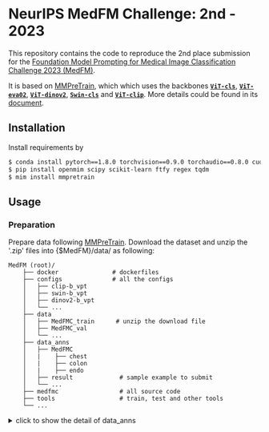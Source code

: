 # NeurIPS MedFM Challenge: 2nd - 2023

This repository contains the code to reproduce the 2nd place submission for the [Foundation Model Prompting for Medical Image Classification Challenge 2023 (MedFM)](https://medfm2023.grand-challenge.org/medfm2023/).

It is based on [MMPreTrain](https://github.com/open-mmlab/mmpretrain), which which uses the backbones [**`ViT-cls`**](./configs/vit-b_vpt/), [**`ViT-eva02`**](./configs/eva-b_vpt/), [**`ViT-dinov2`**](./configs/dinov2-b_vpt/), [**`Swin-cls`**](./configs/swin-b_vpt/) and [**`ViT-clip`**](./configs/clip-b_vpt/). More details could be found in its [document](https://mmpretrain.readthedocs.io/en/latest/index.html).

## Installation

Install requirements by

```bash
$ conda install pytorch==1.8.0 torchvision==0.9.0 torchaudio==0.8.0 cudatoolkit=10.1 -c pytorch
$ pip install openmim scipy scikit-learn ftfy regex tqdm
$ mim install mmpretrain
```

## Usage

### Preparation

Prepare data following [MMPreTrain](https://github.com/open-mmlab/mmpretrain). Download the dataset and unzip the '.zip' files into {$MedFM}/data/ as following: 

```text
MedFM (root)/
    ├── docker               # dockerfiles
    ├── configs              # all the configs
    │   ├── clip-b_vpt
    │   ├── swin-b_vpt
    │   ├── dinov2-b_vpt
    │   └── ...
    ├── data               
    │   ├── MedFMC_train      # unzip the download file
    │   ├── MedFMC_val
    │   └── ...
    ├── data_anns
    │   ├── MedFMC
    │   |    ├── chest
    │   |    ├── colon
    │   |    ├── endo
    │   ├── result             # sample example to submit 
    │   └── ...
    ├── medfmc                 # all source code
    ├── tools                  # train, test and other tools
    └── ...
```

<details><summary>click to show the detail of data_anns</summary>
Note that the `.txt` files includes data split information for fully supervised learning and few-shot learning tasks.
The public dataset is split into `trainval.txt` and `test_WithLabel.txt`, and `trainval.txt` is also split into `train_20.txt` and `val_20.txt` where `20` means the training data makes up 20% of `trainval.txt`.
`test_WithoutLabel.txt` of each dataset represents the validation set.

Corresponding `.txt` files are stored at `./data_anns/` folder, the few-shot learning data split files `{dataset}_{N_shot}-shot_train/val_exp{N_exp}.txt` could also be generated as below:

```shell
python tools/generate_few-shot_file.py
```

Where `N_shot` is 1,5 and 10, respectively, the shot is of patient(i.e., 1-shot means images of certain one patient are all counted as one), not number of images.

### Training and  Testing

For training and testing, you can directly use the commands listed below:

```bash
# you need to export path in terminal so the `custom_imports` in config would work
export PYTHONPATH=$PWD:$PYTHONPATH
# Training
python tools/train.py $CONFIG

# Evaluation
python tools/test.py $CONFIG $CHECKPOINT 

```

### Generating Submission results

Run

```bash
python tools/infer.py $CONFIF $WEIGHT $IMAGE_FOLDER --batch-size 4 --out $OUT_FILE_PATH
```

## Using the MedFMC repository with Docker

<details><summary>click to show the detail</summary>

More details of Docker could be found in this [tutorial](https://nbviewer.org/github/ericspod/ContainersForCollaboration/blob/master/ContainersForCollaboration.ipynb).

### Preparation of Docker

We provide a [Dockerfile](./docker/Dockerfile) to build an image. Ensure that your [docker version](https://docs.docker.com/engine/install/) >=19.03.

```
# build an image with PyTorch 1.11, CUDA 11.3
# If you prefer other versions, just modified the Dockerfile
docker build -t medfmc docker/
```

Run it with

```
docker run --gpus all --shm-size=8g -it -v {DATA_DIR}:/medfmc/data medfmc
```

The submitted docker will be evaluated by the following command:

```bash
docker container run --gpus all --shm-size=8g -m 28G -it --name teamname --rm -v $PWD:/medfmc_exp -v $PWD/data:/medfmc_exp/data teamname:latest /bin/bash -c "sh /medfmc_exp/run.sh"
```

- `--gpus`: specify the number of available GPUs during inference
- `-m`: specify the maximum RAM
- `--name`: container name
- `--rm`: remove the container after running
- `-v $PWD:/medfmc_exp`: map local codebase folder to Docker `medfmc_exp` folder.
- `-v $PWD/data:/medfmc_exp/data`: map local codebase folder to Docker `medfmc_exp/data` folder.
- `teamname:latest`: docker image name (should be `teamname`) and its version tag. **The version tag should be the `latest`**. 
- `/bin/bash -c "sh run.sh"`: start the prediction command.

Assuming the team name is `baseline`, the Docker build command is

```shell
docker build -t baseline .
```

> During the inference, please monitor the GPU memory consumption using `watch nvidia-smi`. The GPU memory consumption should be less than 10G. Otherwise, it will run into an OOM error on the official evaluation server.

### 3) Save Docker

```shell
docker save baseline | gzip -c > baseline.tar.gz
```

## License

This project is released under the [Apache 2.0 license](LICENSE).
